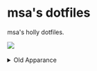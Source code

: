 # msa's dotfiles


msa's holly dotfiles.

![](assets/intro.gif)


<details><summary>Old Apparance</summary>

- Desktop

![](assets/Desktop.png)

- Kitty

![](assets/kitty.png)

- ST

![](assets/st.png)

- I3

![](assets/i3.png)

- VIm

![](assets/nvim.png)

- Emacs

![](assets/emacs.png)

- Ncspot

![](assets/ncspot.png)


</details>